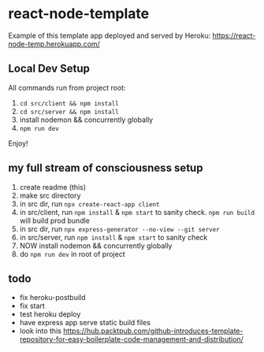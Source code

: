 # react-node-template

Example of this template app deployed and served by Heroku: https://react-node-temp.herokuapp.com/

## Local Dev Setup

All commands run from project root:

1. `cd src/client && npm install`
2. `cd src/server && npm install`
3. install nodemon && concurrently globally
4. `npm run dev`

Enjoy!

## my full stream of consciousness setup

1. create readme (this)
2. make src directory
3. in src dir, run `npx create-react-app client`
4. in src/client, run `npm install` & `npm start` to sanity check. `npm run build` will build prod bundle
5. in src dir, run `npx express-generator --no-view --git server`
6. in src/server, run `npm install` & `npm start` to sanity check
7. NOW install nodemon && concurrently globally
8. do `npm run dev` in root of project

## todo

- fix heroku-postbuild
- fix start
- test heroku deploy
- have express app serve static build files
- look into this https://hub.packtpub.com/github-introduces-template-repository-for-easy-boilerplate-code-management-and-distribution/
